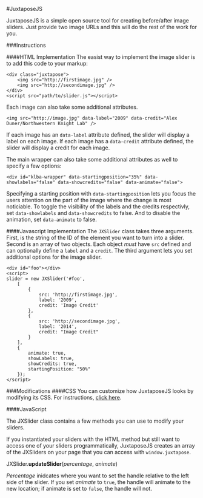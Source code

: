 #JuxtaposeJS

JuxtaposeJS is a simple open source tool for creating before/after image sliders. Just provide two image URLs and this will do the rest of the work for you. 

###Instructions

####HTML Implementation
The easist way to implement the image slider is to add this code to your markup:

    <div class="juxtapose">
        <img src="http://firstimage.jpg" />
        <img src="http://secondimage.jpg" />
    </div>
    <script src="path/to/slider.js"></script>

Each image can also take some additional attributes.

    <img src="http://image.jpg" data-label="2009" data-credit="Alex Duner/Northwestern Knight Lab" />

If each image has an `data-label` attribute defined, the slider will display a label on each image. If each image has a `data-credit` attribute defined, the slider will display a credit for each image.

The main wrapper can also take some additional attributes as well to specify a few options:

    <div id="klba-wrapper" data-startingposition="35%" data-showlabels="false" data-showcredits="false" data-animate="false">

Specifying a starting position with `data-startingposition` lets you focus the users attention on the part of the image where the change is most noticiable. To toggle the visibility of the labels and the credits respectivly, set `data-showlabels` and `data-showcredits` to false. And to disable the animation, set `data-animate` to false.


####Javascript Implementation
The `JXSlider` class takes three arguments. First, is the string of the ID of the element you want to turn into a slider. Second is an array of two objects. Each object *must* have `src` defined and can optionally define a `label` and a `credit`. The third argument lets you set additional options for the image slider.

    <div id="foo"></div>
    <script>
    slider = new JXSlider('#foo', 
        [
            {
                src: 'http://firstimage.jpg',
                label: '2009',
                credit: 'Image Credit'
            },
            {
                src: 'http://secondimage.jpg',
                label: '2014',
                credit: "Image Credit"
            }
        ], 
        {
            animate: true,
            showLabels: true,
            showCredits: true,
            startingPosition: "50%"
        });
    </script>

###Modifications
####CSS
You can customize how JuxtaposeJS looks by modifying its CSS. For instructions, [click here](https://github.com/duner/juxtapose/wiki/Styling-the-Slider).

####JavaScript

The JXSlider class contains a few methods you can use to modify your sliders. 

If you instantiated your sliders with the HTML method but still want to access one of your sliders programmatically, JuxtaposeJS creates an array of the JXSliders on your page that you can access with `window.juxtapose`. 

JXSlider.**updateSlider**(*percentage*, *animate*)

*Percentage* inidcates where you want to set the handle relative to the left side of the slider. If you set *animate* to `true`, the handle will animate to the new location; if animate is set to `false`, the handle will not.

